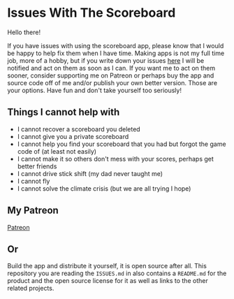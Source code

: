 # Issues With The Scoreboard

Hello there!

If you have issues with using the scoreboard app, please know that I would be happy to help fix them when I have time. Making apps is not my full time job, more of a hobby, but if you write down your issues [here](https://github.com/Romanmc72/r0m4n-scoreboard/issues) I will be notified and act on them as soon as I can. If you want me to act on them sooner, consider supporting me on Patreon or perhaps buy the app and source code off of me and/or publish your own better version. Those are your options. Have fun and don't take yourself too seriously!

## Things I cannot help with

- I cannot recover a scoreboard you deleted
- I cannot give you a private scoreboard
- I cannot help you find your scoreboard that you had but forgot the game code of (at least not easily)
- I cannot make it so others don't mess with your scores, perhaps get better friends
- I cannot drive stick shift (my dad never taught me)
- I cannot fly
- I cannot solve the climate crisis (but we are all trying I hope)

## My Patreon

[Patreon](https://www.patreon.com/r0m4n)


## Or

Build the app and distribute it yourself, it is open source after all. This repository you are reading the `ISSUES.md` in also contains a `README.md` for the product and the open source license for it as well as links to the other related projects.
